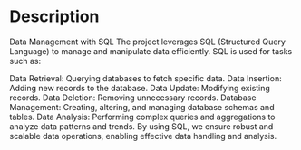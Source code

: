 # Description

Data Management with SQL
The project leverages SQL (Structured Query Language) to manage and manipulate data efficiently. SQL is used for tasks such as:

Data Retrieval: Querying databases to fetch specific data.
Data Insertion: Adding new records to the database.
Data Update: Modifying existing records.
Data Deletion: Removing unnecessary records.
Database Management: Creating, altering, and managing database schemas and tables.
Data Analysis: Performing complex queries and aggregations to analyze data patterns and trends.
By using SQL, we ensure robust and scalable data operations, enabling effective data handling and analysis.
